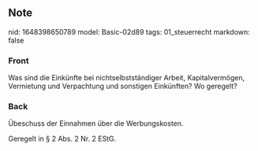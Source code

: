 ## Note
nid: 1648398650789
model: Basic-02d89
tags: 01_steuerrecht
markdown: false

### Front
Was sind die Einkünfte bei nichtselbstständiger Arbeit, Kapitalvermögen, Vermietung und Verpachtung und sonstigen Einkünften? Wo geregelt?

### Back
Übeschuss der Einnahmen über die Werbungskosten.

Geregelt in § 2 Abs. 2 Nr. 2 EStG.
